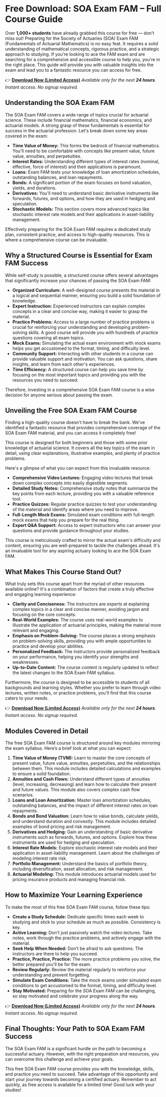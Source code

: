 # Free Download: SOA Exam FAM – Full Course Guide

Over **1,000+ students** have already grabbed this course for free — don’t miss out! Preparing for the Society of Actuaries (SOA) Exam FAM (Fundamentals of Actuarial Mathematics) is no easy feat. It requires a solid understanding of mathematical concepts, rigorous practice, and a strategic approach to studying. If you're looking to ace the FAM exam and are searching for a comprehensive and accessible course to help you, you're in the right place. This guide will provide you with valuable insights into the exam and lead you to a fantastic resource you can access for free.

👉 **[Download Now (Limited Access)](https://udemywork.com/soa-exam-fam)**
_Available only for the next **24 hours**. Instant access. No signup required._

## Understanding the SOA Exam FAM

The SOA Exam FAM covers a wide range of topics crucial for actuarial science. These include financial mathematics, financial economics, and actuarial models. A strong grasp of these fundamentals is essential for success in the actuarial profession. Let's break down some key areas covered in the exam:

*   **Time Value of Money:** This forms the bedrock of financial mathematics. You'll need to be comfortable with concepts like present value, future value, annuities, and perpetuities.
*   **Interest Rates:** Understanding different types of interest rates (nominal, effective, force of interest) and their applications is paramount.
*   **Loans:** Exam FAM tests your knowledge of loan amortization schedules, outstanding balances, and loan repayments.
*   **Bonds:** A significant portion of the exam focuses on bond valuation, yields, and durations.
*   **Derivatives:** You'll need to understand basic derivative instruments like forwards, futures, and options, and how they are used in hedging and speculation.
*   **Stochastic Models:** This section covers more advanced topics like stochastic interest rate models and their applications in asset-liability management.

Effectively preparing for the SOA Exam FAM requires a dedicated study plan, consistent practice, and access to high-quality resources. This is where a comprehensive course can be invaluable.

## Why a Structured Course is Essential for Exam FAM Success

While self-study is possible, a structured course offers several advantages that significantly increase your chances of passing the SOA Exam FAM:

*   **Organized Curriculum:** A well-designed course presents the material in a logical and sequential manner, ensuring you build a solid foundation of knowledge.
*   **Expert Instruction:** Experienced instructors can explain complex concepts in a clear and concise way, making it easier to grasp the material.
*   **Practice Problems:** Access to a large number of practice problems is crucial for reinforcing your understanding and developing problem-solving skills. A good course will provide you with hundreds of practice questions covering all exam topics.
*   **Mock Exams:** Simulating the actual exam environment with mock exams helps you get accustomed to the format, timing, and difficulty level.
*   **Community Support:** Interacting with other students in a course can provide valuable support and motivation. You can ask questions, share insights, and learn from each other's experiences.
*   **Time Efficiency:** A structured course can help you save time by focusing on the most important topics and providing you with the resources you need to succeed.

Therefore, investing in a comprehensive SOA Exam FAM course is a wise decision for anyone serious about passing the exam.

## Unveiling the Free SOA Exam FAM Course

Finding a high-quality course doesn't have to break the bank. We've identified a fantastic resource that provides comprehensive coverage of the SOA Exam FAM material, and you can access it completely free!

This course is designed for both beginners and those with some prior knowledge of actuarial science. It covers all the key topics of the exam in detail, using clear explanations, illustrative examples, and plenty of practice problems.

Here's a glimpse of what you can expect from this invaluable resource:

*   **Comprehensive Video Lectures:** Engaging video lectures that break down complex concepts into easily digestible segments.
*   **Detailed Study Notes:** Comprehensive study notes that summarize the key points from each lecture, providing you with a valuable reference tool.
*   **Practice Quizzes:** Regular practice quizzes to test your understanding of the material and identify areas where you need to improve.
*   **Full-Length Mock Exams:** Simulated exam conditions with full-length mock exams that help you prepare for the real thing.
*   **Expert Q&A Support:** Access to expert instructors who can answer your questions and provide guidance throughout your studies.

This course is meticulously crafted to mirror the actual exam's difficulty and content, ensuring you are well-prepared to tackle the challenges ahead. It's an invaluable tool for any aspiring actuary looking to ace the SOA Exam FAM.

## What Makes This Course Stand Out?

What truly sets this course apart from the myriad of other resources available online? It's a combination of factors that create a truly effective and engaging learning experience:

*   **Clarity and Conciseness:** The instructors are experts at explaining complex topics in a clear and concise manner, avoiding jargon and focusing on the core concepts.
*   **Real-World Examples:** The course uses real-world examples to illustrate the application of actuarial principles, making the material more relevant and engaging.
*   **Emphasis on Problem-Solving:** The course places a strong emphasis on problem-solving skills, providing you with ample opportunities to practice and develop your abilities.
*   **Personalized Feedback:** The instructors provide personalized feedback on your performance, helping you identify your strengths and weaknesses.
*   **Up-to-Date Content:** The course content is regularly updated to reflect the latest changes to the SOA Exam FAM syllabus.

Furthermore, the course is designed to be accessible to students of all backgrounds and learning styles. Whether you prefer to learn through video lectures, written notes, or practice problems, you'll find that this course caters to your needs.

👉 **[Download Now (Limited Access)](https://udemywork.com/soa-exam-fam)**
_Available only for the next **24 hours**. Instant access. No signup required._

## Modules Covered in Detail

The free SOA Exam FAM course is structured around key modules mirroring the exam syllabus. Here’s a brief look at what you can expect:

1.  **Time Value of Money (TVM):** Learn to master the core concepts of present value, future value, annuities, perpetuities, and the relationships between them. This module includes detailed calculations and examples to ensure a solid foundation.
2.  **Annuities and Cash Flows:** Understand different types of annuities (level, increasing, decreasing) and learn how to calculate their present and future values. This module also covers complex cash flow scenarios.
3.  **Loans and Loan Amortization:** Master loan amortization schedules, outstanding balances, and the impact of different interest rates on loan repayments.
4.  **Bonds and Bond Valuation:** Learn how to value bonds, calculate yields, and understand duration and convexity. This module includes detailed examples of bond pricing and risk management.
5.  **Derivatives and Hedging:** Gain an understanding of basic derivative instruments such as forwards, futures, and options. Explore how these instruments are used for hedging and speculation.
6.  **Interest Rate Models:** Explore stochastic interest rate models and their application in asset-liability management. Learn about the challenges of modeling interest rate risk.
7.  **Portfolio Management:** Understand the basics of portfolio theory, including diversification, asset allocation, and risk management.
8.  **Actuarial Modeling:** This module introduces actuarial models used for pricing insurance products and managing financial risk.

## How to Maximize Your Learning Experience

To make the most of this free SOA Exam FAM course, follow these tips:

*   **Create a Study Schedule:** Dedicate specific times each week to studying and stick to your schedule as much as possible. Consistency is key.
*   **Active Learning:** Don't just passively watch the video lectures. Take notes, work through the practice problems, and actively engage with the material.
*   **Seek Help When Needed:** Don't be afraid to ask questions. The instructors are there to help you succeed.
*   **Practice, Practice, Practice:** The more practice problems you solve, the better prepared you'll be for the exam.
*   **Review Regularly:** Review the material regularly to reinforce your understanding and prevent forgetting.
*   **Simulate Exam Conditions:** Take the mock exams under simulated exam conditions to get accustomed to the format, timing, and difficulty level.
*   **Stay Motivated:** Preparing for the SOA Exam FAM can be challenging, so stay motivated and celebrate your progress along the way.

👉 **[Download Now (Limited Access)](https://udemywork.com/soa-exam-fam)**
_Available only for the next **24 hours**. Instant access. No signup required._

## Final Thoughts: Your Path to SOA Exam FAM Success

The SOA Exam FAM is a significant hurdle on the path to becoming a successful actuary. However, with the right preparation and resources, you can overcome this challenge and achieve your goals.

This free SOA Exam FAM course provides you with the knowledge, skills, and practice you need to succeed. Take advantage of this opportunity and start your journey towards becoming a certified actuary. Remember to act quickly, as free access is available for a limited time! Good luck with your studies!
